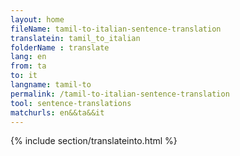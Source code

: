 ```yaml
---
layout: home
fileName: tamil-to-italian-sentence-translation
translatein: tamil_to_italian
folderName : translate
lang: en
from: ta
to: it
langname: tamil-to
permalink: /tamil-to-italian-sentence-translation
tool: sentence-translations
matchurls: en&&ta&&it
---
```

{% include section/translateinto.html %}
